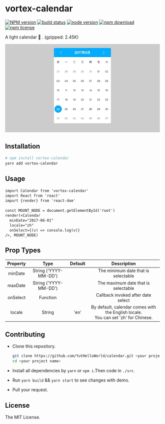 # vortex-calendar

[![NPM version][npm-image]][npm-url]
[![build status][travis-image]][travis-url]
[![node version][node-image]][node-url]
[![npm download][download-image]][download-url]
[![npm license][license-image]][license-url]

[npm-image]: https://img.shields.io/npm/v/vortex-calendar.svg?style=flat-square
[npm-url]: https://npmjs.org/package/vortex-calendar
[travis-image]: https://img.shields.io/travis/YutHelloWorld/calendar.svg?style=flat-square
[travis-url]: https://travis-ci.org/YutHelloWorld/calendar
[node-image]: https://img.shields.io/badge/node.js-%3E=_6.11-green.svg?style=flat-square
[node-url]: http://nodejs.org/download/
[download-image]: https://img.shields.io/npm/dm/vortex-calendar.svg?style=flat-square
[download-url]: https://npmjs.org/package/vortex-calendar
[license-image]: https://img.shields.io/github/license/mashape/apistatus.svg?style=flat-square
[license-url]: https://github.com/YutHelloWorld/calendar/blob/master/LICENSE
A light calendar 📅 . (gzipped: 2.45K)

![](./.Github/calendar.gif)

## Installation


```bash
# npm install vortex-calendar
yarn add vortex-calendar
```

## Usage

```JS
import Calendar from 'vortex-calendar'
import React from 'react'
import {render} from 'react-dom'

const MOUNT_NODE = document.getElementById('root')
render(<Calendar
  minDate="2017-06-01"
  locale="zh"
  onSelect={(v) => console.log(v)}
/>, MOUNT_NODE)
```

## Prop Types

|Property|Type|Default|Description|
|:---:|:---:|:---:|:---:|
|minDate|String ('YYYY-MM-DD')| | The minimum date that is selectable|
|maxDate|String ('YYYY-MM-DD')| | The maximum date that is selectable|
|onSelect|Function| | Callback invoked after date select|
|locale|String| 'en'| By default, calendar comes with the English locale.<br>You can set 'zh' for Chinese.|

## Contributing

- Clone this repository.

  ```bash
  git clone https://github.com/YutHelloWorld/calendar.git <your project name>
  cd <your project name>
  ```

- Install all dependencies by `yarn` or `npm i`.Then code in `./src`.

- Run `yarn build` && `yarn start` to see changes with demo.

- Pull your request.

## License

The MIT License.
